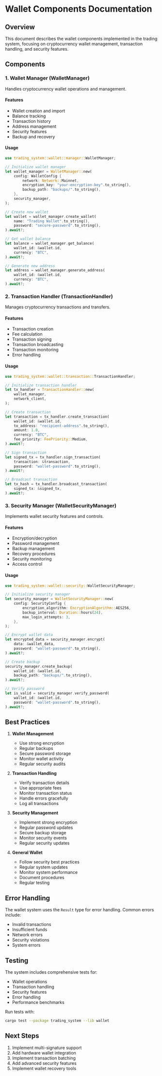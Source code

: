 # Wallet Components Documentation

## Overview
This document describes the wallet components implemented in the trading system, focusing on cryptocurrency wallet management, transaction handling, and security features.

## Components

### 1. Wallet Manager (WalletManager)
Handles cryptocurrency wallet operations and management.

#### Features
- Wallet creation and import
- Balance tracking
- Transaction history
- Address management
- Security features
- Backup and recovery

#### Usage
```rust
use trading_system::wallet::manager::WalletManager;

// Initialize wallet manager
let wallet_manager = WalletManager::new(
    config: WalletConfig {
        network: Network::Mainnet,
        encryption_key: "your-encryption-key".to_string(),
        backup_path: "backups/".to_string(),
    },
    security_manager,
);

// Create new wallet
let wallet = wallet_manager.create_wallet(
    name: "Trading Wallet".to_string(),
    password: "secure-password".to_string(),
).await?;

// Get wallet balance
let balance = wallet_manager.get_balance(
    wallet_id: &wallet.id,
    currency: "BTC",
).await?;

// Generate new address
let address = wallet_manager.generate_address(
    wallet_id: &wallet.id,
    currency: "BTC",
).await?;
```

### 2. Transaction Handler (TransactionHandler)
Manages cryptocurrency transactions and transfers.

#### Features
- Transaction creation
- Fee calculation
- Transaction signing
- Transaction broadcasting
- Transaction monitoring
- Error handling

#### Usage
```rust
use trading_system::wallet::transaction::TransactionHandler;

// Initialize transaction handler
let tx_handler = TransactionHandler::new(
    wallet_manager,
    network_client,
);

// Create transaction
let transaction = tx_handler.create_transaction(
    wallet_id: &wallet.id,
    to_address: "recipient-address".to_string(),
    amount: 1.0,
    currency: "BTC",
    fee_priority: FeePriority::Medium,
).await?;

// Sign transaction
let signed_tx = tx_handler.sign_transaction(
    transaction: &transaction,
    password: "wallet-password".to_string(),
).await?;

// Broadcast transaction
let tx_hash = tx_handler.broadcast_transaction(
    signed_tx: &signed_tx,
).await?;
```

### 3. Security Manager (WalletSecurityManager)
Implements wallet security features and controls.

#### Features
- Encryption/decryption
- Password management
- Backup management
- Recovery procedures
- Security monitoring
- Access control

#### Usage
```rust
use trading_system::wallet::security::WalletSecurityManager;

// Initialize security manager
let security_manager = WalletSecurityManager::new(
    config: SecurityConfig {
        encryption_algorithm: EncryptionAlgorithm::AES256,
        backup_interval: Duration::hours(24),
        max_login_attempts: 3,
    },
);

// Encrypt wallet data
let encrypted_data = security_manager.encrypt(
    data: &wallet_data,
    password: "wallet-password".to_string(),
).await?;

// Create backup
security_manager.create_backup(
    wallet_id: &wallet.id,
    backup_path: "backups/".to_string(),
).await?;

// Verify password
let is_valid = security_manager.verify_password(
    wallet_id: &wallet.id,
    password: "wallet-password".to_string(),
).await?;
```

## Best Practices

1. **Wallet Management**
   - Use strong encryption
   - Regular backups
   - Secure password storage
   - Monitor wallet activity
   - Regular security audits

2. **Transaction Handling**
   - Verify transaction details
   - Use appropriate fees
   - Monitor transaction status
   - Handle errors gracefully
   - Log all transactions

3. **Security Management**
   - Implement strong encryption
   - Regular password updates
   - Secure backup storage
   - Monitor security events
   - Regular security updates

4. **General Wallet**
   - Follow security best practices
   - Regular system updates
   - Monitor system performance
   - Document procedures
   - Regular testing

## Error Handling
The wallet system uses the `Result` type for error handling. Common errors include:
- Invalid transactions
- Insufficient funds
- Network errors
- Security violations
- System errors

## Testing
The system includes comprehensive tests for:
- Wallet operations
- Transaction handling
- Security features
- Error handling
- Performance benchmarks

Run tests with:
```bash
cargo test --package trading_system --lib wallet
```

## Next Steps
1. Implement multi-signature support
2. Add hardware wallet integration
3. Implement transaction batching
4. Add advanced security features
5. Implement wallet recovery tools 